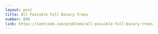 ```yaml
---
layout: post
title: All Possible Full Binary Trees
number: 894
link: https://leetcode.com/problems/all-possible-full-binary-trees
---
```

